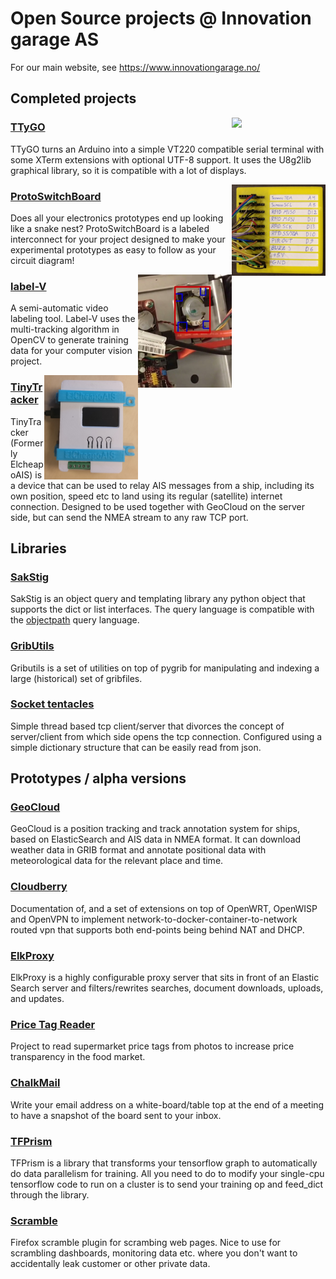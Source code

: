 # Open Source projects @ Innovation garage AS

For our main website, see https://www.innovationgarage.no/

## Completed projects

<img align="right" width="150" src="https://innovationgarage.github.io/TTyGO/images/screenshot-menu.jpg" style="float: right;">

### [TTyGO](https://innovationgarage.github.io/TTyGO/)
TTyGO turns an Arduino into a simple VT220 compatible serial terminal with some XTerm extensions with optional UTF-8 support. It uses the U8g2lib graphical library, so it is compatible with a lot of displays.


<img align="right" width="150" src="PSB.jpg">

### [ProtoSwitchBoard](https://innovationgarage.github.io/ProtoSwitchBoard)
Does all your electronics prototypes end up looking like a snake nest? ProtoSwitchBoard is a labeled interconnect for your project designed to make your experimental prototypes as easy to follow as your circuit diagram!


<img align="right" width="150" src="LabelV.jpg">

### [label-V](https://innovationgarage.github.io/label-V)
A semi-automatic video labeling tool. Label-V uses the multi-tracking algorithm in OpenCV to generate training data for your computer vision project.


<img align="right" width="150" src="TinyTracker.png">

### [TinyTracker](https://github.com/innovationgarage/ElCheapoAIS-nmea)
TinyTracker (Formerly ElcheapoAIS) is a device that can be used to relay AIS messages from a ship, including its own position, speed etc to land using its regular (satellite) internet connection. Designed to be used together with GeoCloud on the server side, but can send the NMEA stream to any raw TCP port.


## Libraries

### [SakStig](https://innovationgarage.github.io/sakstig/)
SakStig is an object query and templating library any python object that supports the dict or list interfaces. The query language is compatible with the [objectpath](http://www.objectpath.org) query language.

### [GribUtils](https://github.com/innovationgarage/gributils)
Gributils is a set of utilities on top of pygrib for manipulating and indexing a large (historical) set of gribfiles.

### [Socket tentacles](https://github.com/innovationgarage/socket-tentacles)
Simple thread based tcp client/server that divorces the concept of server/client from which side opens the tcp connection. Configured using a simple dictionary structure that can be easily read from json.


## Prototypes / alpha versions

### [GeoCloud](https://innovationgarage.github.io/GeoCloud)
GeoCloud is a position tracking and track annotation system for ships, based on ElasticSearch and AIS data in NMEA format. It can download weather data in GRIB format and annotate positional data with meteorological data for the relevant place and time.

### [Cloudberry](https://innovationgarage.github.io/cloudberry/)
Documentation of, and a set of extensions on top of OpenWRT, OpenWISP and OpenVPN to implement network-to-docker-container-to-network routed vpn that supports both end-points being behind NAT and DHCP.

### [ElkProxy](https://innovationgarage.github.io/elkproxy/)
ElkProxy is a highly configurable proxy server that sits in front of an Elastic Search server and filters/rewrites searches, document downloads, uploads, and updates.

### [Price Tag Reader](https://github.com/innovationgarage/price-tag-reader)
Project to read supermarket price tags from photos to increase price transparency in the food market.

### [ChalkMail](https://github.com/innovationgarage/ChalkMail)
Write your email address on a white-board/table top at the end of a meeting to have a snapshot of the board sent to your inbox.

### [TFPrism](https://innovationgarage.github.io/tfprism/)
TFPrism is a library that transforms your tensorflow graph to automatically do data parallelism for training. All you need to do to modify your single-cpu tensorflow code to run on a cluster is to send your training op and feed_dict through the library.

### [Scramble](https://github.com/innovationgarage/Scramble)
Firefox scramble plugin for scrambing web pages. Nice to use for scrambling dashboards, monitoring data etc. where you don't want to accidentally leak customer or other private data.
